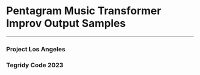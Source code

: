 # Pentagram Music Transformer Improv Output Samples

***

### Project Los Angeles
### Tegridy Code 2023
